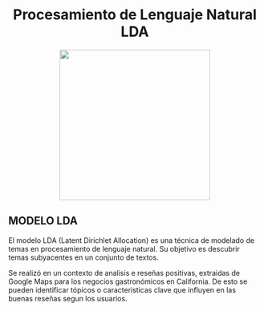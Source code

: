 
# <h1 align=center> Procesamiento de Lenguaje Natural LDA </h1>

<p align=center><img src="https://blogs.iadb.org/conocimiento-abierto/wp-content/uploads/sites/10/2017/06/NLP-banner2.jpg" WIDTH=300><p>

## MODELO LDA

El modelo LDA (Latent Dirichlet Allocation) es una técnica de modelado de temas en procesamiento de lenguaje natural. Su objetivo es descubrir temas subyacentes en un conjunto de textos.

Se realizó en un contexto de analisis e reseñas positivas, extraidas de Google Maps para los negocios gastronómicos en California. De esto se pueden identificar tópicos o caracteristicas clave que influyen en las buenas reseñas segun los usuarios.
  
